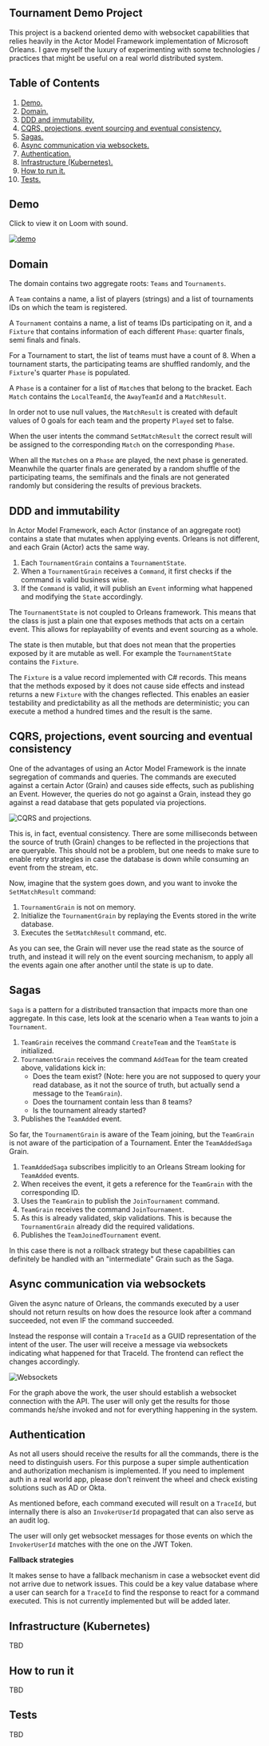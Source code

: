 ## Tournament Demo Project

This project is a backend oriented demo with websocket capabilities that relies heavily in the Actor Model Framework implementation of Microsoft Orleans. I gave myself the luxury of experimenting with some technologies / practices that might be useful on a real world distributed system.

## Table of Contents
1. [Demo.](#demo)
2. [Domain.](#domain)
2. [DDD and immutability.](#ddd-and-immutability)
3. [CQRS, projections, event sourcing and eventual consistency.](#cqrs-projections-event-sourcing-and-eventual-consistency)
4. [Sagas.](#sagas)
5. [Async communication via websockets.](#async-communication-via-websockets)
6. [Authentication.](#authentication)
7. [Infrastructure (Kubernetes).](#infrastructure-kubernetes)
8. [How to run it.](#how-to-run-it)
9. [Tests.](#tests)

## Demo

Click to view it on Loom with sound.

[![demo](https://cdn.loom.com/sessions/thumbnails/295a8f4dd71a474cb59b09388422deb9-with-play.gif)](https://www.loom.com/share/295a8f4dd71a474cb59b09388422deb9)

## Domain

The domain contains two aggregate roots: `Teams` and `Tournaments`.

A `Team` contains a name, a list of players (strings) and a list of tournaments IDs on which the team is registered.

A `Tournament` contains a name, a list of teams IDs participating on it, and a `Fixture` that contains information of each different `Phase`: quarter finals, semi finals and finals.

For a Tournament to start, the list of teams must have a count of 8. When a tournament starts, the participating teams are shuffled randomly, and the `Fixture`'s quarter `Phase` is populated.

A `Phase` is a container for a list of `Match`es that belong to the bracket. Each `Match` contains the `LocalTeamId`, the `AwayTeamId` and a `MatchResult`.

In order not to use null values, the `MatchResult` is created with default values of 0 goals for each team and the property `Played` set to false.

When the user intents the command `SetMatchResult` the correct result will be assigned to the corresponding `Match` on the corresponding `Phase`.

When all the `Match`es on a `Phase` are played, the next phase is generated. Meanwhile the quarter finals are generated by a random shuffle of the participating teams, the semifinals and the finals are not generated randomly but considering the results of previous brackets.

## DDD and immutability

In Actor Model Framework, each Actor (instance of an aggregate root) contains a state that mutates when applying events. Orleans is not different, and each Grain (Actor) acts the same way.

1. Each `TournamentGrain` contains a `TournamentState`.
2. When a `TournamentGrain` receives a `Command`, it first checks if the command is valid business wise.
3. If the `Command` is valid, it will publish an `Event` informing what happened and modifying the `State` accordingly.

The `TournamentState` is not coupled to Orleans framework. This means that the class is just a plain one that exposes methods that acts on a certain event. This allows for replayability of events and event sourcing as a whole.

The state is then mutable, but that does not mean that the properties exposed by it are mutable as well. For example the `TournamentState` contains the `Fixture`.

The `Fixture` is a value record implemented with C# records. This means that the methods exposed by it does not cause side effects and instead returns a new `Fixture` with the changes reflected. This enables an easier testability and predictability as all the methods are deterministic; you can execute a method a hundred times and the result is the same.

## CQRS, projections, event sourcing and eventual consistency

One of the advantages of using an Actor Model Framework is the innate segregation of commands and queries. The commands are executed against a certain Actor (Grain) and causes side effects, such as publishing an Event. However, the queries do not go against a Grain, instead they go against a read database that gets populated via projections.

![CQRS and projections.](/img/projections.drawio.png)

This is, in fact, eventual consistency. There are some milliseconds between the source of truth (Grain) changes to be reflected in the projections that are queryable. This should not be a problem, but one needs to make sure to enable retry strategies in case the database is down while consuming an event from the stream, etc.

Now, imagine that the system goes down, and you want to invoke the `SetMatchResult` command:

1. `TournamentGrain` is not on memory.
2. Initialize the `TournamentGrain` by replaying the Events stored in the write database.
3. Executes the `SetMatchResult` command, etc.

As you can see, the Grain will never use the read state as the source of truth, and instead it will rely on the event sourcing mechanism, to apply all the events again one after another until the state is up to date.

## Sagas

`Saga` is a pattern for a distributed transaction that impacts more than one aggregate. In this case, lets look at the scenario when a `Team` wants to join a `Tournament`.

1. `TeamGrain` receives the command `CreateTeam` and the `TeamState` is initialized.
2. `TournamentGrain` receives the command `AddTeam` for the team created above, validations kick in:
	- Does the team exist? (Note: here you are not supposed to query your read database, as it not the source of truth, but actually send a message to the `TeamGrain`).
	- Does the tournament contain less than 8 teams?
	- Is the tournament already started?
3. Publishes the `TeamAdded` event.

So far, the `TournamentGrain` is aware of the Team joining, but the `TeamGrain` is not aware of the participation of a Tournament. Enter the `TeamAddedSaga` Grain.

1. `TeamAddedSaga` subscribes implicitly to an Orleans Stream looking for `TeamAdded` events.
2. When receives the event, it gets a reference for the `TeamGrain` with the corresponding ID.
3. Uses the `TeamGrain` to publish the `JoinTournament` command.
4. `TeamGrain` receives the command `JoinTournament`.
5. As this is already validated, skip validations. This is because the `TournamentGrain` already did the required validations.
6. Publishes the `TeamJoinedTournament` event.

In this case there is not a rollback strategy but these capabilities can definitely be handled with an "intermediate" Grain such as the Saga.

## Async communication via websockets

Given the async nature of Orleans, the commands executed by a user should not return results on how does the resource look after a command succeeded, not even IF the command succeeded.

Instead the response will contain a `TraceId` as a GUID representation of the intent of the user. The user will receive a message via websockets indicating what happened for that TraceId. The frontend can reflect the changes accordingly.

![Websockets](/img/websockets.drawio.png)

For the graph above the work, the user should establish a websocket connection with the API. The user will only get the results for those commands he/she invoked and not for everything happening in the system.

## Authentication

As not all users should receive the results for all the commands, there is the need to distinguish users. For this purpose a super simple authentication and authorization mechanism is implemented. If you need to implement auth in a real world app, please don't reinvent the wheel and check existing solutions such as AD or Okta.

As mentioned before, each command executed will result on a `TraceId`, but internally there is also an `InvokerUserId` propagated that can also serve as an audit log.

The user will only get websocket messages for those events on which the `InvokerUserId` matches with the one on the JWT Token.

**Fallback strategies**

It makes sense to have a fallback mechanism in case a websocket event did not arrive due to network issues. This could be a key value database where a user can search for a `TraceId` to find the response to react for a command executed. This is not currently implemented but will be added later.

## Infrastructure (Kubernetes)

TBD

## How to run it

TBD

## Tests

TBD
